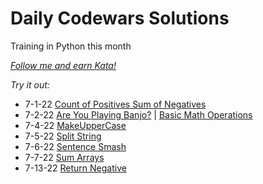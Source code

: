 # Daily Codewars Solutions
Training in Python this month

[_Follow me and earn Kata!_](https://www.codewars.com/users/nuiben)

_Try it out:_
- 7-1-22 [Count of Positives Sum of Negatives](https://www.codewars.com/kata/576bb71bbbcf0951d5000044/)
- 7-2-22 [Are You Playing Banjo?](https://www.codewars.com/kata/53af2b8861023f1d88000832) | [Basic Math Operations](https://www.codewars.com/kata/57356c55867b9b7a60000bd7)
- 7-4-22 [MakeUpperCase](https://www.codewars.com/kata/57a0556c7cb1f31ab3000ad7)
- 7-5-22 [Split String](https://www.codewars.com/kata/57e76bc428d6fbc2d500036d)
- 7-6-22 [Sentence Smash](https://www.codewars.com/kata/53dc23c68a0c93699800041d)
- 7-7-22 [Sum Arrays](https://www.codewars.com/kata/53dc54212259ed3d4f00071c)
- 7-13-22 [Return Negative](https://www.codewars.com/kata/55685cd7ad70877c23000102)
